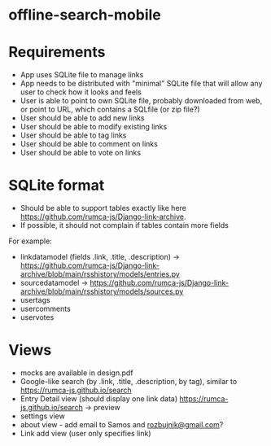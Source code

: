 # offline-search-mobile

# Requirements

 - App uses SQLite file to manage links
 - App needs to be distributed with "minimal" SQLite file that will allow any user to check how it looks and feels
 - User is able to point to own SQLite file, probably downloaded from web, or point to URL, which contains a SQLfile (or zip file?)
 - User should be able to add new links
 - User should be able to modify existing links
 - User should be able to tag links
 - User should be able to comment on links
 - User should be able to vote on links

# SQLite format

 - Should be able to support tables exactly like here https://github.com/rumca-js/Django-link-archive.
 - If possible, it should not complain if tables contain more fields

For example:
 - linkdatamodel (fields .link, .title, .description) -> https://github.com/rumca-js/Django-link-archive/blob/main/rsshistory/models/entries.py
 - sourcedatamodel -> https://github.com/rumca-js/Django-link-archive/blob/main/rsshistory/models/sources.py
 - usertags
 - usercomments
 - uservotes

# Views
 - mocks are available in design.pdf
 - Google-like search (by .link, .title, .description, by tag), similar to https://rumca-js.github.io/search
 - Entry Detail view (should display one link data)  https://rumca-js.github.io/search -> preview
 - settings view
 - about view - add email to Samos and rozbujnik@gmail.com?
 - Link add view (user only specifies link)
